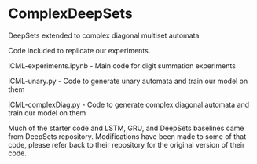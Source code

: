 # ComplexDeepSets
DeepSets extended to complex diagonal multiset automata

Code included to replicate our experiments.  

ICML-experiments.ipynb - Main code for digit summation experiments

ICML-unary.py - Code to generate unary automata and train our model on them

ICML-complexDiag.py - Code to generate complex diagonal automata and train our model on them

Much of the starter code and LSTM, GRU, and DeepSets baselines came from DeepSets repository.  Modifications have been made to some of that code, please refer back to their repository for the original version of their code.
